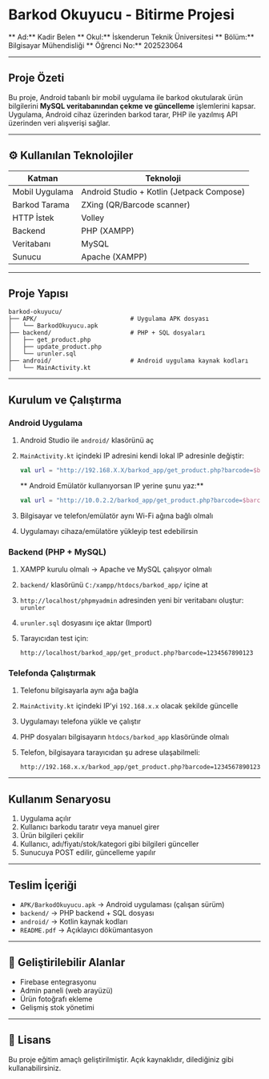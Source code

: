 #  Barkod Okuyucu - Bitirme Projesi

** Ad:** Kadir Belen
** Okul:** İskenderun Teknik Üniversitesi
** Bölüm:** Bilgisayar Mühendisliği
** Öğrenci No:** 202523064

---

##  Proje Özeti

Bu proje, Android tabanlı bir mobil uygulama ile barkod okutularak ürün bilgilerini **MySQL veritabanından çekme ve güncelleme** işlemlerini kapsar.
Uygulama, Android cihaz üzerinden barkod tarar, PHP ile yazılmış API üzerinden veri alışverişi sağlar.

---

## ⚙️ Kullanılan Teknolojiler

| Katman         | Teknoloji                                 |
| -------------- | ----------------------------------------- |
| Mobil Uygulama | Android Studio + Kotlin (Jetpack Compose) |
| Barkod Tarama  | ZXing (QR/Barcode scanner)                |
| HTTP İstek     | Volley                                    |
| Backend        | PHP (XAMPP)                               |
| Veritabanı     | MySQL                                     |
| Sunucu         | Apache (XAMPP)                            |

---

##  Proje Yapısı

```
barkod-okuyucu/
├── APK/                          # Uygulama APK dosyası
│   └── BarkodOkuyucu.apk
├── backend/                      # PHP + SQL dosyaları
│   ├── get_product.php
│   ├── update_product.php
│   └── urunler.sql
├── android/                      # Android uygulama kaynak kodları
│   └── MainActivity.kt

```

---

##  Kurulum ve Çalıştırma

###  Android Uygulama

1. Android Studio ile `android/` klasörünü aç
2. `MainActivity.kt` içindeki IP adresini kendi lokal IP adresinle değiştir:

   ```kotlin
   val url = "http://192.168.X.X/barkod_app/get_product.php?barcode=$barcode"
   ```

   ** Android Emülatör kullanıyorsan IP yerine şunu yaz:**

   ```kotlin
   val url = "http://10.0.2.2/barkod_app/get_product.php?barcode=$barcode"
   ```
3. Bilgisayar ve telefon/emülatör aynı Wi-Fi ağına bağlı olmalı
4. Uygulamayı cihaza/emülatöre yükleyip test edebilirsin

###  Backend (PHP + MySQL)

1. XAMPP kurulu olmalı → Apache ve MySQL çalışıyor olmalı
2. `backend/` klasörünü `C:/xampp/htdocs/barkod_app/` içine at
3. `http://localhost/phpmyadmin` adresinden yeni bir veritabanı oluştur: `urunler`
4. `urunler.sql` dosyasını içe aktar (Import)
5. Tarayıcıdan test için:

   ```
   http://localhost/barkod_app/get_product.php?barcode=1234567890123
   ```

###  Telefonda Çalıştırmak

1. Telefonu bilgisayarla aynı ağa bağla
2. `MainActivity.kt` içindeki IP'yi `192.168.x.x` olacak şekilde güncelle
3. Uygulamayı telefona yükle ve çalıştır
4. PHP dosyaları bilgisayarın `htdocs/barkod_app` klasöründe olmalı
5. Telefon, bilgisayara tarayıcıdan şu adrese ulaşabilmeli:

   ```
   http://192.168.x.x/barkod_app/get_product.php?barcode=1234567890123
   ```

---

##  Kullanım Senaryosu

1. Uygulama açılır
2. Kullanıcı barkodu taratır veya manuel girer
3. Ürün bilgileri çekilir
4. Kullanıcı, adı/fiyatı/stok/kategori gibi bilgileri günceller
5. Sunucuya POST edilir, güncelleme yapılır

---

##  Teslim İçeriği

* `APK/BarkodOkuyucu.apk` → Android uygulaması (çalışan sürüm)
* `backend/` → PHP backend + SQL dosyası
* `android/` → Kotlin kaynak kodları
* `README.pdf` → Açıklayıcı dökümantasyon

---

## 📌 Geliştirilebilir Alanlar

* Firebase entegrasyonu
* Admin paneli (web arayüzü)
* Ürün fotoğrafı ekleme
* Gelişmiş stok yönetimi

---

## 📄 Lisans

Bu proje eğitim amaçlı geliştirilmiştir. Açık kaynaklıdır, dilediğiniz gibi kullanabilirsiniz.
